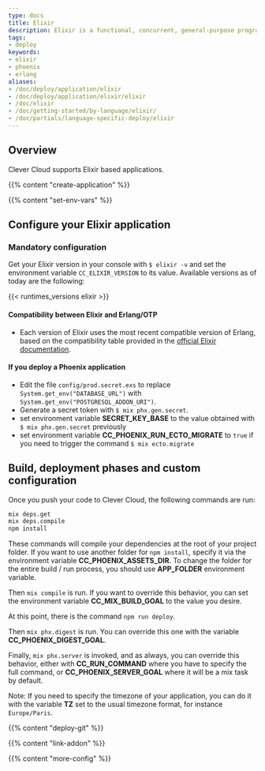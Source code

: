 ```yaml
---
type: docs
title: Elixir
description: Elixir is a functional, concurrent, general-purpose programming language that runs on the Erlang virtual machine…
tags:
- deploy
keywords:
- elixir
- phoenix
- erlang
aliases:
- /doc/deploy/application/elixir
- /doc/deploy/application/elixir/elixir
- /doc/elixir
- /doc/getting-started/by-language/elixir/
- /doc/partials/language-specific-deploy/elixir
---
```


## Overview

Clever Cloud supports Elixir based applications.

{{% content "create-application" %}}

{{% content "set-env-vars" %}}

## Configure your Elixir application

### Mandatory configuration

Get your Elixir version in your console with `$ elixir -v` and set the environment variable `CC_ELIXIR_VERSION` to its value. Available versions as of today are the following:

{{< runtimes_versions elixir >}}

#### Compatibility between Elixir and Erlang/OTP

- Each version of Elixir uses the most recent compatible version of Erlang, based on the compatibility table provided in the [official Elixir documentation](https://hexdocs.pm/elixir/compatibility-and-deprecations.html#between-elixir-and-erlang-otp).

#### If you deploy a Phoenix application

- Edit the file `config/prod.secret.exs` to replace `System.get_env("DATABASE_URL")` with `System.get_env("POSTGRESQL_ADDON_URI")`.
- Generate a secret token with `$ mix phx.gen.secret`.
- set environment variable **SECRET_KEY_BASE** to the value obtained with `$ mix phx.gen.secret` previously
- set environment variable **CC_PHOENIX_RUN_ECTO_MIGRATE** to `true` if you need to trigger the command `$ mix ecto.migrate`

## Build, deployment phases and custom configuration

Once you push your code to Clever Cloud, the following commands are run:

```bash
mix deps.get
mix deps.compile
npm install
```

These commands will compile your dependencies at the root of your project folder.
If you want to use another folder for `npm install`, specify it via the environment variable **CC_PHOENIX_ASSETS_DIR**.
To change the folder for the entire build / run process, you should use **APP_FOLDER** environment variable.

Then `mix compile` is run. If you want to override this behavior, you can set the environment variable **CC_MIX_BUILD_GOAL** to the value you desire.

At this point, there is the command `npm run deploy`.

Then `mix phx.digest` is run. You can override this one with the variable **CC_PHOENIX_DIGEST_GOAL**.

Finally, `mix phx.server` is invoked, and as always, you can override this behavior, either with **CC_RUN_COMMAND** where you have to specify the full command, or **CC_PHOENIX_SERVER_GOAL** where it will be a mix task by default.

Note: If you need to specify the timezone of your application, you can do it with the variable **TZ** set to the usual timezone format, for instance `Europe/Paris`.

 {{% content "deploy-git" %}}

 {{% content "link-addon" %}}

{{% content "more-config" %}}
